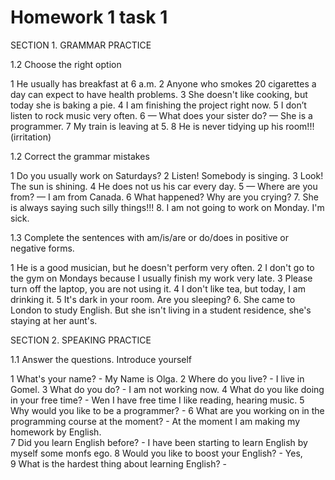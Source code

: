 # Homework 1 task 1
SECTION 1. GRAMMAR PRACTICE

1.2  Choose the right option

1 He usually has breakfast at 6 a.m.
2 Anyone who smokes 20 cigarettes a day can expect to have health problems.
3 She doesn't like cooking, but today she is baking a pie.
4 I am finishing the project right now.
5 I don’t listen to rock music very often.
6 — What does your sister do?
— She is a programmer.
7 My train is leaving at 5.
8 He is never tidying up his room!!! (irritation)


1.2 Correct the grammar mistakes 

1 Do you usually work on Saturdays?
2 Listen! Somebody is singing.
3 Look! The sun is shining.
4 He does not us his car every day.
5 — Where are you from?
— I am from Canada.
6 What happened? Why are you crying?
7. She is always saying such silly things!!! 
8. I am not going to work on Monday. I'm sick. 

1.3 Complete the sentences with am/is/are or do/does in positive or negative forms.

1 He is a good musician, but he doesn't perform very often.
2 I don't go to the gym on Mondays because I usually finish my work very late.
3 Please turn off the laptop, you are not using it.
4 I don't like tea, but today, I am drinking it.
5 It's dark in your room. Are you sleeping?
6. She came to London to study English. But she isn't living in a student residence, she's staying at her aunt's. 

SECTION 2. SPEAKING PRACTICE

1.1  Answer the questions. Introduce yourself

1 What's your name? - My Name is Olga.
2 Where do you live? - I live in Gomel.
3 What do you do? - I am not working now.
4 What do you like doing in your free time? - Wen I have free time I like reading, hearing music.
5 Why would you like to be a programmer? - 
6 What are you working on in the programming course at the moment? - At the moment I am making my homework by English.  
7 Did you learn English before? - I have been starting to learn English by myself some monfs ego.
8 Would you like to boost your English? - Yes,  
9 What is the hardest thing about learning English? - 
